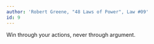 ```yaml
---
author: 'Robert Greene, "48 Laws of Power", Law #09'
id: 9
---
```


Win through your actions, never through argument.